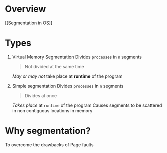 # Overview
[[Segmentation in OS]]
# Types
1. Virtual Memory Segmentation
	Divides `processes` in `n` segments
	> Not divided at the same time
 
	_May or may not_ take place at **runtime** of the program
2. Simple segmentation
	Divides `processes` in `n` segments
	> Divides at once 

	_Takes place_ at `runtime` of the program
	Causes segments to be scattered in non contiguous locations in memory
# Why segmentation?
To overcome the drawbacks of Page faults